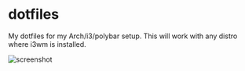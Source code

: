 # dotfiles
My dotfiles for my Arch/i3/polybar setup. This will work with any distro where i3wm is installed.

![screenshot](https://i.imgur.com/wKnRmXw.png)
